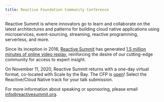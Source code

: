 ```yaml
---
title: Reactive Foundation Community Conference
---
```

Reactive Summit is where innovators go to learn and collaborate on the latest architectures and patterns for building cloud native applications using microservices, event-sourcing, streaming, reactive programming, serverless, and more.

Since its inception in 2016, [Reactive Summit](https://www.reactivesummit.org/) has generated [1.5 million minutes of online video replay](https://www.youtube.com/channel/UChUrUs_xAW2YiSV7iBWkzhw), reinforcing the desire of our cutting-edge community for access to expert insight.

On November 11, 2020, Reactive Summit returns with a one-day virtual format, co-located with Scale by the Bay. The CFP is [open](https://www.scale.bythebay.io/cfp)! Select the Reactive/Cloud Native track for your talk submission.

For more information about speaking or sponsoring, please email info@reactivesummit.org.